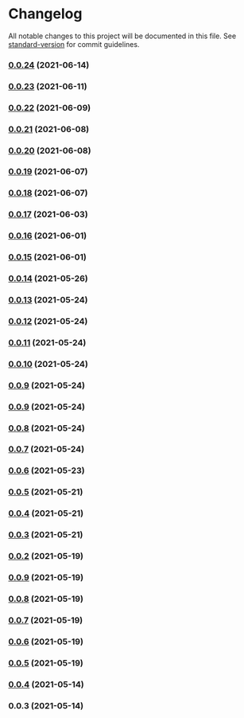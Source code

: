 # Changelog

All notable changes to this project will be documented in this file. See [standard-version](https://github.com/conventional-changelog/standard-version) for commit guidelines.

### [0.0.24](https://github.com/essentialaccessibility/aslint/compare/v0.0.23...v0.0.24) (2021-06-14)

### [0.0.23](https://github.com/essentialaccessibility/aslint/compare/v0.0.22...v0.0.23) (2021-06-11)

### [0.0.22](https://github.com/essentialaccessibility/aslint/compare/v0.0.21...v0.0.22) (2021-06-09)

### [0.0.21](https://github.com/essentialaccessibility/aslint/compare/v0.0.20...v0.0.21) (2021-06-08)

### [0.0.20](https://github.com/essentialaccessibility/aslint/compare/v0.0.19...v0.0.20) (2021-06-08)

### [0.0.19](https://github.com/essentialaccessibility/aslint/compare/v0.0.18...v0.0.19) (2021-06-07)

### [0.0.18](https://github.com/essentialaccessibility/aslint/compare/v0.0.17...v0.0.18) (2021-06-07)

### [0.0.17](https://github.com/essentialaccessibility/aslint/compare/v0.0.16...v0.0.17) (2021-06-03)

### [0.0.16](https://github.com/essentialaccessibility/aslint/compare/v0.0.15...v0.0.16) (2021-06-01)

### [0.0.15](https://github.com/essentialaccessibility/aslint/compare/v0.0.14...v0.0.15) (2021-06-01)

### [0.0.14](https://github.com/essentialaccessibility/aslint/compare/v0.0.13...v0.0.14) (2021-05-26)

### [0.0.13](https://github.com/essentialaccessibility/aslint/compare/v0.0.12...v0.0.13) (2021-05-24)

### [0.0.12](https://github.com/essentialaccessibility/aslint/compare/v0.0.11...v0.0.12) (2021-05-24)

### [0.0.11](https://github.com/essentialaccessibility/aslint/compare/v0.0.10...v0.0.11) (2021-05-24)

### [0.0.10](https://github.com/essentialaccessibility/aslint/compare/v0.0.2...v0.0.10) (2021-05-24)

### [0.0.9](https://github.com/essentialaccessibility/aslint/compare/v0.0.2...v0.0.9) (2021-05-24)

### [0.0.9](https://github.com/essentialaccessibility/aslint/compare/v0.0.2...v0.0.9) (2021-05-24)

### [0.0.8](https://github.com/essentialaccessibility/aslint/compare/v0.0.2...v0.0.8) (2021-05-24)

### [0.0.7](https://github.com/essentialaccessibility/aslint/compare/v0.0.2...v0.0.7) (2021-05-24)

### [0.0.6](https://github.com/essentialaccessibility/aslint/compare/v0.0.2...v0.0.6) (2021-05-23)

### [0.0.5](https://github.com/essentialaccessibility/aslint/compare/v0.0.2...v0.0.5) (2021-05-21)

### [0.0.4](https://github.com/essentialaccessibility/aslint/compare/v0.0.2...v0.0.4) (2021-05-21)

### [0.0.3](https://github.com/essentialaccessibility/aslint/compare/v0.0.2...v0.0.3) (2021-05-21)

### [0.0.2](https://github.com/essentialaccessibility/aslint/compare/v0.0.9...v0.0.2) (2021-05-19)

### [0.0.9](https://github.com/essentialaccessibility/aslint/compare/v0.0.8...v0.0.9) (2021-05-19)

### [0.0.8](https://github.com/essentialaccessibility/aslint/compare/v0.0.7...v0.0.8) (2021-05-19)

### [0.0.7](https://github.com/essentialaccessibility/aslint/compare/v0.0.6...v0.0.7) (2021-05-19)

### [0.0.6](https://github.com/essentialaccessibility/aslint/compare/v0.0.5...v0.0.6) (2021-05-19)

### [0.0.5](https://github.com/essentialaccessibility/aslint/compare/v0.0.4...v0.0.5) (2021-05-19)

### [0.0.4](https://github.com/essentialaccessibility/aslint/compare/v0.0.3...v0.0.4) (2021-05-14)

### 0.0.3 (2021-05-14)
